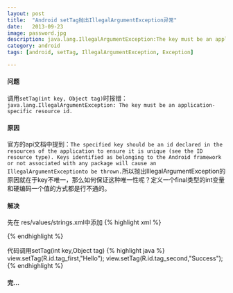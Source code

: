 ```yaml
---
layout: post
title:  "Android setTag抛出IllegalArgumentException异常"
date:   2013-09-23
image: password.jpg
description: java.lang.IllegalArgumentException:The key must be an application-specific resource id
category: android
tags: [android, setTag, IllegalArgumentException, Exception]

---
```



#### 问题

调用`setTag(int key, Object tag)`时报错：`java.lang.IllegalArgumentException: The key must be an application-specific resource id.`

#### 原因
官方的api文档中提到：`The specified key should be an id declared in the resources of the application to ensure it is unique (see the ID resource type). Keys identified as belonging to the Android framework or not associated with any package will cause an IllegalArgumentExceptionto be thrown.`所以抛出IllegalArgumentException的原因就在于key不唯一，那么如何保证这种唯一性呢？定义一个final类型的int变量和硬编码一个值的方式都是行不通的。

#### 解决
先在 res/values/strings.xml中添加
{% highlight xml %}
<?xml version="1.0" encoding="utf-8"?>
<resources>
  <item type="id" name="tag_first"></item>
  <item type="id" name="tag_second"></item>    
</resources>
{% endhighlight %}

代码调用setTag(int key,Object tag)
{% highlight java %}
view.setTag(R.id.tag_first,"Hello");
view.setTag(R.id.tag_second,"Success");
{% endhighlight %}


 
#### 完...





